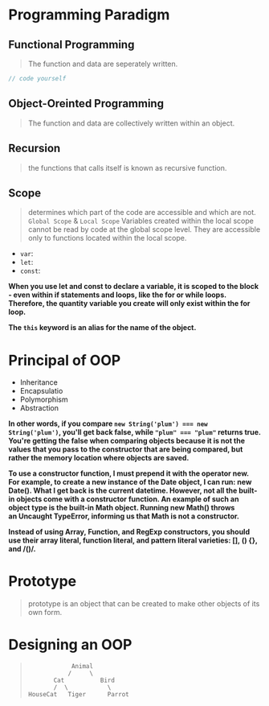 # Programming Paradigm

## Functional Programming
> The function and data are seperately written.
```javascript
// code yourself
```


## Object-Oreinted Programming
> The function and data are collectively written within an object.


## Recursion
> the functions that calls itself is known as recursive function.

## Scope
> determines which part of the code are accessible and which are not. `Global Scope` & `Local Scope` 
> Variables created within the local scope cannot be read by code at the global scope level. They are accessible only to functions located within the local scope.  

* `var`:
* `let`:
* `const`:

**When you use let and const to declare a variable, it is scoped to the block - even within if statements and loops, like the for or while loops. Therefore, the quantity variable you create will only exist within the for loop.**

 **The `this` keyword is an alias for the name of the object.**


 # Principal of OOP

 * Inheritance
 * Encapsulatio
 * Polymorphism
 * Abstraction



 **In other words, if you compare `new String('plum') === new String('plum')`, you'll get back false, while `"plum" === "plum"` returns true. You're getting the false when comparing objects because it is not the values that you pass to the constructor that are being compared, but rather the memory location where objects are saved.**

 **To use a constructor function, I must prepend it with the operator new. For example, to create a new instance of the Date object, I can run: new Date(). What I get back is the current datetime. However, not all the built-in objects come with a constructor function. An example of such an object type is the built-in Math object. Running new Math() throws an Uncaught TypeError, informing us that Math is not a constructor.**

 **Instead of using Array, Function, and RegExp constructors, you should use their array literal, function literal, and pattern literal varieties: [], () {}, and /()/.**

 # Prototype
 > prototype is an object that can be created to make other objects of its own form.

 # Designing an OOP
>                 Animal
>                /     \
>            Cat          Bird
>            /  \           \
>     HouseCat   Tiger      Parrot
>    
